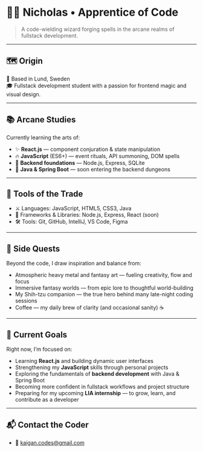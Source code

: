 # 🧙‍♂️ Nicholas • Apprentice of Code

> A code-wielding wizard forging spells in the arcane realms of fullstack development.

---

## 🗺️ Origin  
📍 Based in Lund, Sweden  
🎓 Fullstack development student with a passion for frontend magic and visual design.

---

## 📚 Arcane Studies  
Currently learning the arts of:  
- ✨ **React.js** — component conjuration & state manipulation  
- 🔥 **JavaScript** (ES6+) — event rituals, API summoning, DOM spells  
- 🧱 **Backend foundations** — Node.js, Express, SQLite  
- 🐉 **Java & Spring Boot** — soon entering the backend dungeons  

---

## 🧪 Tools of the Trade  
- ⚔️ Languages: JavaScript, HTML5, CSS3, Java  
- 🧰 Frameworks & Libraries: Node.js, Express, React (soon)  
- 🛠️ Tools: Git, GitHub, IntelliJ, VS Code, Figma  

---

## 📜 Side Quests  
Beyond the code, I draw inspiration and balance from:  
- Atmospheric heavy metal and fantasy art — fueling creativity, flow and focus  
- Immersive fantasy worlds — from epic lore to thoughtful world-building  
- My Shih-tzu companion — the true hero behind many late-night coding sessions  
- Coffee — my daily brew of clarity (and occasional sanity) ☕

---

## 🎯 Current Goals  
Right now, I’m focused on:  
- Learning **React.js** and building dynamic user interfaces  
- Strengthening my **JavaScript** skills through personal projects  
- Exploring the fundamentals of **backend development** with Java & Spring Boot  
- Becoming more confident in fullstack workflows and project structure  
- Preparing for my upcoming **LIA internship** — to grow, learn, and contribute as a developer  

---

## 📬 Contact the Coder  
- 📧 [kaigan.codes@gmail.com](mailto:kaigan.codes@gmail.com)
